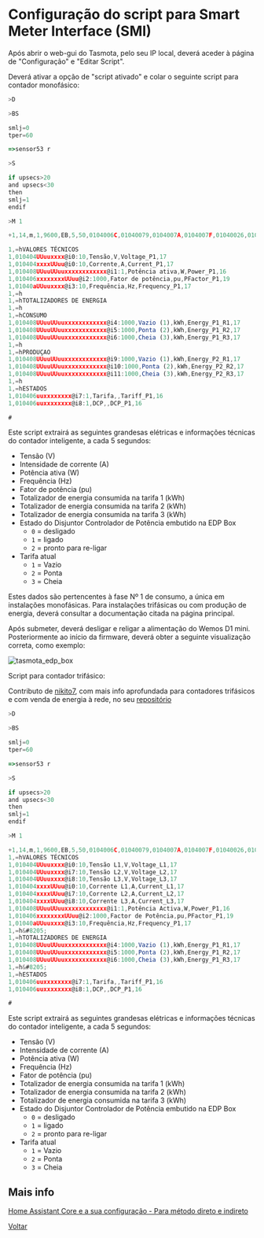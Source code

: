 # Configuração do script para Smart Meter Interface (SMI)

Após abrir o web-gui do Tasmota, pelo seu IP local, deverá aceder à página de "Configuração" e "Editar Script".

Deverá ativar a opção de "script ativado" e colar o seguinte script para contador monofásico:

```js
>D

>BS

smlj=0
tper=60

=>sensor53 r

>S

if upsecs>20
and upsecs<30
then
smlj=1
endif

>M 1

+1,14,m,1,9600,EB,5,50,0104006C,01040079,0104007A,0104007F,01040026,01040027,01040028,0104000B,01040084,01040034,01040035,01040036

1,=hVALORES TÉCNICOS
1,010404UUuuxxxx@i0:10,Tensão,V,Voltage_P1,17
1,010404xxxxUUuu@i0:10,Corrente,A,Current_P1,17
1,010408UUuuUUuuxxxxxxxxxxxx@i1:1,Potência ativa,W,Power_P1,16
1,010406xxxxxxxxUUuu@i2:1000,Fator de potência,pu,PFactor_P1,19
1,01040aUUuuxxxx@i3:10,Frequência,Hz,Frequency_P1,17
1,=h‍
1,=hTOTALIZADORES DE ENERGIA
1,=h
1,=hCONSUMO
1,010408UUuuUUuuxxxxxxxxxxxx@i4:1000,Vazio (1),kWh,Energy_P1_R1,17
1,010408UUuuUUuuxxxxxxxxxxxx@i5:1000,Ponta (2),kWh,Energy_P1_R2,17
1,010408UUuuUUuuxxxxxxxxxxxx@i6:1000,Cheia (3),kWh,Energy_P1_R3,17
1,=h
1,=hPRODUÇAO
1,010408UUuuUUuuxxxxxxxxxxxx@i9:1000,Vazio (1),kWh,Energy_P2_R1,17
1,010408UUuuUUuuxxxxxxxxxxxx@i10:1000,Ponta (2),kWh,Energy_P2_R2,17
1,010408UUuuUUuuxxxxxxxxxxxx@i11:1000,Cheia (3),kWh,Energy_P2_R3,17
1,=h‍
1,=hESTADOS
1,010406uuxxxxxxxx@i7:1,Tarifa,,Tariff_P1,16
1,010406uuxxxxxxxx@i8:1,DCP,,DCP_P1,16

#
```

Este script extrairá as seguintes grandesas elétricas e informações técnicas do contador inteligente, a cada 5 segundos:

* Tensão (V)
* Intensidade de corrente (A)
* Potência ativa (W)
* Frequência (Hz)
* Fator de potência (pu)
* Totalizador de energia consumida na tarifa 1 (kWh)
* Totalizador de energia consumida na tarifa 2 (kWh)
* Totalizador de energia consumida na tarifa 3 (kWh)
* Estado do Disjuntor Controlador de Potência embutido na EDP Box
  * `0` = desligado
  * `1` = ligado
  * `2` = pronto para re-ligar
* Tarifa atual
  * `1` = Vazio
  * `2` = Ponta
  * `3` = Cheia

Estes dados são pertencentes à fase Nº 1 de consumo, a única em instalações monofásicas. Para instalações trifásicas ou com produção de energia, deverá consultar a documentação citada na página principal.

Após submeter, deverá desligar e religar a alimentação do Wemos D1 mini. Posteriormente ao início da firmware, deverá obter a seguinte visualização correta, como exemplo:

![tasmota_edp_box](./img/tasmota_edp_box.png)
>

Script para contador trifásico:

Contributo de [nikito7](https://github.com/nikito7), com mais info aprofundada para contadores trifásicos e com venda de energia à rede, no seu [repositório](https://github.com/nikito7/HA_EDP_Box_Trifasico)

```js
>D

>BS

smlj=0
tper=60

=>sensor53 r

>S

if upsecs>20
and upsecs<30
then
smlj=1
endif

>M 1

+1,14,m,1,9600,EB,5,50,0104006C,01040079,0104007A,0104007F,01040026,01040027,01040028,0104006E,01040070
1,=hVALORES TÉCNICOS
1,010404UUuuxxxx@i0:10,Tensão L1,V,Voltage_L1,17
1,010404UUuuxxxx@i7:10,Tensão L2,V,Voltage_L2,17
1,010404UUuuxxxx@i8:10,Tensão L3,V,Voltage_L3,17
1,010404xxxxUUuu@i0:10,Corrente L1,A,Current_L1,17
1,010404xxxxUUuu@i7:10,Corrente L2,A,Current_L2,17
1,010404xxxxUUuu@i8:10,Corrente L3,A,Current_L3,17
1,010408UUuuUUuuxxxxxxxxxxxx@i1:1,Potência Activa,W,Power_P1,16
1,010406xxxxxxxxUUuu@i2:1000,Factor de Potência,pu,PFactor_P1,19
1,01040aUUuuxxxx@i3:10,Frequência,Hz,Frequency_P1,17
1,=h&#8205;
1,=hTOTALIZADORES DE ENERGIA
1,010408UUuuUUuuxxxxxxxxxxxx@i4:1000,Vazio (1),kWh,Energy_P1_R1,17
1,010408UUuuUUuuxxxxxxxxxxxx@i5:1000,Ponta (2),kWh,Energy_P1_R2,17
1,010408UUuuUUuuxxxxxxxxxxxx@i6:1000,Cheia (3),kWh,Energy_P1_R3,17
1,=h&#8205;
1,=hESTADOS
1,010406uuxxxxxxxx@i7:1,Tarifa,,Tariff_P1,16
1,010406uuxxxxxxxx@i8:1,DCP,,DCP_P1,16

#
```

Este script extrairá as seguintes grandesas elétricas e informações técnicas do contador inteligente, a cada 5 segundos:

* Tensão (V)
* Intensidade de corrente (A)
* Potência ativa (W)
* Frequência (Hz)
* Fator de potência (pu)
* Totalizador de energia consumida na tarifa 1 (kWh)
* Totalizador de energia consumida na tarifa 2 (kWh)
* Totalizador de energia consumida na tarifa 3 (kWh)
* Estado do Disjuntor Controlador de Potência embutido na EDP Box
  * `0` = desligado
  * `1` = ligado
  * `2` = pronto para re-ligar
* Tarifa atual
  * `1` = Vazio
  * `2` = Ponta
  * `3` = Cheia

## Mais info

[Home Assistant Core e a sua configuração - Para método direto e indireto](../Home%20Assistant/README.md)

[Voltar](./README.md)

